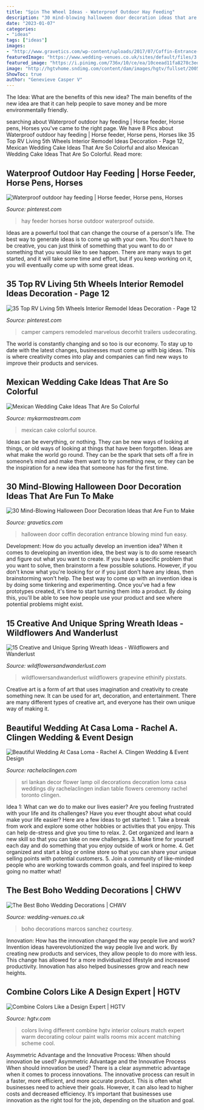 ```yaml
---
title: "Spin The Wheel Ideas - Waterproof Outdoor Hay Feeding"
description: "30 mind-blowing halloween door decoration ideas that are fun to make"
date: "2023-01-07"
categories:
- "ideas"
tags: ["ideas"]
images:
- "http://www.gravetics.com/wp-content/uploads/2017/07/Coffin-Entrance-Halloween-Door.jpg"
featuredImage: "https://www.wedding-venues.co.uk/sites/default/files/3.cacti-marcossanchez-the-best-boho-wedding-decorations.jpg"
featured_image: "https://i.pinimg.com/736x/10/ce/ea/10ceead11fa8278c3edf8ba018d37048--creative-ideas-hay-feeder.jpg"
image: "http://hgtvhome.sndimg.com/content/dam/images/hgtv/fullset/2005/6/21/0/fortheloveofcolor1.jpg.rend.hgtvcom.616.924.jpeg"
ShowToc: true
author: "Genevieve Casper V"
---
```



The Idea: What are the benefits of this new idea?
The main benefits of the new idea are that it can help people to save money and be more environmentally friendly.

	

		
searching about Waterproof outdoor hay feeding | Horse feeder, Horse pens, Horses you've came to the right page. We have 8 Pics about Waterproof outdoor hay feeding | Horse feeder, Horse pens, Horses like 35 Top RV Living 5th Wheels Interior Remodel Ideas Decoration - Page 12, Mexican Wedding Cake Ideas That Are So Colorful and also Mexican Wedding Cake Ideas That Are So Colorful. Read more:
		
    
## Waterproof Outdoor Hay Feeding | Horse Feeder, Horse Pens, Horses

<img loading=lazy src="https://i.pinimg.com/736x/10/ce/ea/10ceead11fa8278c3edf8ba018d37048--creative-ideas-hay-feeder.jpg" onerror="this.onerror=null;this.src='https://tse1.mm.bing.net/th?id=OIP.cUrLMkAeBgf8H3bONt-c_QHaNJ&amp;pid=15.1';" alt="Waterproof outdoor hay feeding | Horse feeder, Horse pens, Horses">

_Source: pinterest.com_

>hay feeder horses horse outdoor waterproof outside. 

	

Ideas are a powerful tool that can change the course of a person's life. The best way to generate ideas is to come up with your own. You don't have to be creative, you can just think of something that you want to do or something that you would like to see happen. There are many ways to get started, and it will take some time and effort, but if you keep working on it, you will eventually come up with some great ideas.

    
## 35 Top RV Living 5th Wheels Interior Remodel Ideas Decoration - Page 12

<img loading=lazy src="https://i.pinimg.com/736x/87/98/52/879852a7afa0c0218fc356b66793bd33.jpg" onerror="this.onerror=null;this.src='https://tse4.mm.bing.net/th?id=OIP.9BuLvFjKhGd7UNak29oG8gHaIj&amp;pid=15.1';" alt="35 Top RV Living 5th Wheels Interior Remodel Ideas Decoration - Page 12">

_Source: pinterest.com_

>camper campers remodeled marvelous decorhit trailers usdecorating. 

	

The world is constantly changing and so too is our economy. To stay up to date with the latest changes, businesses must come up with big ideas. This is where creativity comes into play and companies can find new ways to improve their products and services.

    
## Mexican Wedding Cake Ideas That Are So Colorful

<img loading=lazy src="https://mykarmastream.com/wp-content/uploads/2018/07/mexican-wedding-cake-11-.jpg" onerror="this.onerror=null;this.src='https://tse4.mm.bing.net/th?id=OIP.M3el05Atzvm4GrmCENy6nQHaLH&amp;pid=15.1';" alt="Mexican Wedding Cake Ideas That Are So Colorful">

_Source: mykarmastream.com_

>mexican cake colorful source. 

	

Ideas can be everything, or nothing. They can be new ways of looking at things, or old ways of looking at things that have been forgotten. Ideas are what make the world go round. They can be the spark that sets off a fire in someone’s mind and make them want to try something new, or they can be the inspiration for a new idea that someone has for the first time.

    
## 30 Mind-Blowing Halloween Door Decoration Ideas That Are Fun To Make

<img loading=lazy src="http://www.gravetics.com/wp-content/uploads/2017/07/Coffin-Entrance-Halloween-Door.jpg" onerror="this.onerror=null;this.src='https://tse4.mm.bing.net/th?id=OIP.Q-rrHyLsiNAn_NSHEVhoyQHaNL&amp;pid=15.1';" alt="30 Mind-Blowing Halloween Door Decoration Ideas that Are Fun to Make">

_Source: gravetics.com_

>halloween door coffin decoration entrance blowing mind fun easy. 

	

Development: How do you actually develop an invention idea?
When it comes to developing an invention idea, the best way is to do some research and figure out what you want to create. If you have a specific problem that you want to solve, then brainstorm a few possible solutions. However, if you don't know what you're looking for or if you just don't have any ideas, then brainstorming won't help. The best way to come up with an invention idea is by doing some tinkering and experimenting. Once you've had a few prototypes created, it's time to start turning them into a product. By doing this, you'll be able to see how people use your product and see where potential problems might exist.

    
## 15 Creative And Unique Spring Wreath Ideas - Wildflowers And Wanderlust

<img loading=lazy src="https://wildflowersandwanderlust.com/wp-content/uploads/2019/03/wheelwreath-735x980.jpg" onerror="this.onerror=null;this.src='https://tse4.mm.bing.net/th?id=OIP.TLWu1YVBqutMLLW7-MeELwHaJ4&amp;pid=15.1';" alt="15 Creative and Unique Spring Wreath Ideas - Wildflowers and Wanderlust">

_Source: wildflowersandwanderlust.com_

>wildflowersandwanderlust wildflowers grapevine ethinify pixstats. 

	

Creative art is a form of art that uses imagination and creativity to create something new. It can be used for art, decoration, and entertainment. There are many different types of creative art, and everyone has their own unique way of making it.

    
## Beautiful Wedding At Casa Loma - Rachel A. Clingen Wedding &amp; Event Design

<img loading=lazy src="http://rachelaclingen.com/wp-content/uploads/2015/12/Sri-Lankan-Oil-Lamp-Weddings-Toronto.jpg" onerror="this.onerror=null;this.src='https://tse3.mm.bing.net/th?id=OIP.DTklAntb1HddeiRz3Bu7HQHaLI&amp;pid=15.1';" alt="Beautiful Wedding At Casa Loma - Rachel A. Clingen Wedding &amp; Event Design">

_Source: rachelaclingen.com_

>sri lankan decor flower lamp oil decorations decoration loma casa weddings diy rachelaclingen indian table flowers ceremony rachel toronto clingen. 

	

Idea 1: What can we do to make our lives easier?
Are you feeling frustrated with your life and its challenges? Have you ever thought about what could make your life easier? Here are a few ideas to get started: 1. Take a break from work and explore some other hobbies or activities that you enjoy. This can help de-stress and give you time to relax. 2. Get organized and learn a new skill so that you can take on new challenges. 3. Make time for yourself each day and do something that you enjoy outside of work or home. 4. Get organized and start a blog or online store so that you can share your unique selling points with potential customers. 5. Join a community of like-minded people who are working towards common goals, and feel inspired to keep going no matter what! 
    
## The Best Boho Wedding Decorations | CHWV

<img loading=lazy src="https://www.wedding-venues.co.uk/sites/default/files/3.cacti-marcossanchez-the-best-boho-wedding-decorations.jpg" onerror="this.onerror=null;this.src='https://tse1.mm.bing.net/th?id=OIP.ZFol8WPccgIhJnBvHYqGqAHaLH&amp;pid=15.1';" alt="The Best Boho Wedding Decorations | CHWV">

_Source: wedding-venues.co.uk_

>boho decorations marcos sanchez courtesy. 

	

Innovation: How has the innovation changed the way people live and work?
Invention ideas haverevolutionized the way people live and work. By creating new products and services, they allow people to do more with less. This change has allowed for a more individualized lifestyle and increased productivity. Innovation has also helped businesses grow and reach new heights.

    
## Combine Colors Like A Design Expert | HGTV

<img loading=lazy src="http://hgtvhome.sndimg.com/content/dam/images/hgtv/fullset/2005/6/21/0/fortheloveofcolor1.jpg.rend.hgtvcom.616.924.jpeg" onerror="this.onerror=null;this.src='https://tse4.mm.bing.net/th?id=OIP.ml2vETtIHJZ9LaSeqvybTAHaLH&amp;pid=15.1';" alt="Combine Colors Like a Design Expert | HGTV">

_Source: hgtv.com_

>colors living different combine hgtv interior colours match expert warm decorating colour paint walls rooms mix accent matching scheme cool. 

	

Asymmetric Advantage and the Innovative Process: When should innovation be used?
Asymmetric Advantage and the Innovative Process
When should innovation be used? There is a clear asymmetric advantage when it comes to process innovations. The innovative process can result in a faster, more efficient, and more accurate product. This is often what businesses need to achieve their goals. However, it can also lead to higher costs and decreased efficiency. It’s important that businesses use innovation as the right tool for the job, depending on the situation and goal.


